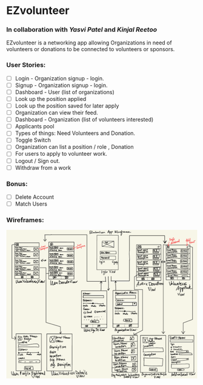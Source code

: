 # EZvolunteer
### In collaboration with __*Yasvi Patel*__ and __*Kinjal Reetoo*__

EZvolunteer is a networking app allowing Organizations in need of volunteers or donations to be connected to volunteers or sponsors. 

### User Stories:
- [ ] Login - Organization signup - login.
- [ ] Signup - Organization signup - login.
- [ ] Dashboard - User (list of organizations)
- [ ] Look up the position applied
- [ ] Look up the position saved for later apply
- [ ] Organization can view their feed. 
- [ ] Dashboard - Organization (list of volunteers interested)
- [ ] Applicants pool
- [ ] Types of things: Need Volunteers and Donation.
- [ ] Toggle Switch
- [ ] Organization can list a position / role ,  Donation
- [ ] For users to apply to volunteer work.
- [ ] Logout / Sign out. 
- [ ] Withdraw from a work
### Bonus:
- [ ] Delete Account
- [ ] Match Users 

### Wireframes:
<img src="https://github.com/CodePath-Team4/EZvolunteer/blob/master/Wireframe.pdf" width=800><br>
